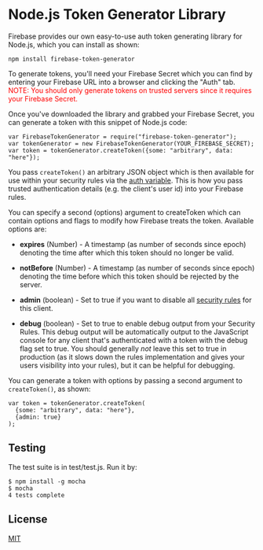 # Node.js Token Generator Library

Firebase provides our own easy-to-use auth token generating library for Node.js, 
which you can install as shown:

    npm install firebase-token-generator

To generate tokens, you'll need your Firebase Secret which you can find by 
entering your Firebase URL into a browser and clicking the "Auth" tab.
<span style="color:red">NOTE: You should only generate tokens on trusted 
servers since it requires your Firebase Secret.</span>

Once you've downloaded the library and grabbed your Firebase Secret, you can 
generate a token with this snippet of Node.js code:

    var FirebaseTokenGenerator = require("firebase-token-generator");
    var tokenGenerator = new FirebaseTokenGenerator(YOUR_FIREBASE_SECRET);
    var token = tokenGenerator.createToken({some: "arbitrary", data: "here"});

You pass `createToken()` an arbitrary JSON object which is then available for 
use within your security rules via the [auth variable](https://www.firebase.com/docs/security/rule-expressions/auth.html).
This is how you pass trusted authentication details (e.g. the client's user 
id) into your Firebase rules.

You can specify a second (options) argument to createToken which can contain 
options and flags to modify how Firebase treats the token. Available options 
are:

* **expires** (Number) - A timestamp (as number of seconds since epoch)
denoting the time after which this token should no longer be valid.

* **notBefore** (Number) - A timestamp (as number of seconds since epoch)
denoting the time before which this token should be rejected by the server.

* **admin** (boolean) - Set to true if you want to disable all
[security rules](https://www.firebase.com/docs/security/rule-expressions/index.html) for this client.

* **debug** (boolean) - Set to true to enable debug output from your Security 
Rules.  This debug output will be automatically output to the JavaScript 
console for any client that's authenticated with a token with the debug flag 
set to true.  You should generally <i>not</i> leave this set to true in 
production (as it slows down the rules implementation and gives your users 
visibility into your rules), but it can be helpful for debugging.

You can generate a token with options by passing a second argument to 
`createToken()`, as shown:

    var token = tokenGenerator.createToken(
      {some: "arbitrary", data: "here"},
      {admin: true}
    );

Testing
-------
The test suite is in test/test.js. Run it by:

    $ npm install -g mocha
    $ mocha
    4 tests complete

License
-------
[MIT](http://firebase.mit-license.org)
